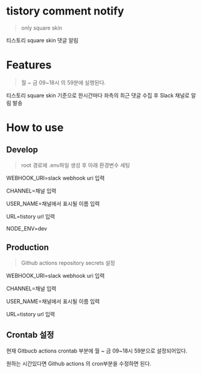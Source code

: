 # tistory comment notify
> only square skin

티스토리 square skin 댓글 알림

# Features
> 월 ~ 금 09~18시 의 59분에 실행된다.

티스토리 square  skin 기준으로 한시간마다 좌측의 최근 댓글 수집 후 Slack 채널로 알림 발송

# How to use
## Develop
> root 경로에 .env파일 생성 후 아래 환경변수 세팅

WEBHOOK_URI=slack webhook uri 입력

CHANNEL=채널 입력

USER_NAME=채널에서 표시될 이름 입력

URL=tistory url 입력

NODE_ENV=dev


## Production
> Github actions repository secrets 설정

WEBHOOK_URI=slack webhook uri 입력

CHANNEL=채널 입력

USER_NAME=채널에서 표시될 이름 입력

URL=tistory url 입력


## Crontab 설정
현재 Gitbucb actions crontab 부분에 월 ~ 금 09~18시 59분으로 설정되어있다.

원하는 시간있다면 Github actions 의 cron부분을 수정하면 된다.

